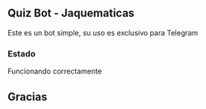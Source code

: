 ## Quiz Bot - Jaquematicas

Este es un bot simple, su uso es exclusivo para Telegram

### Estado

Funcionando correctamente


## Gracias
